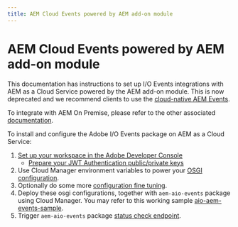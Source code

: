 ```yaml
---
title: AEM Cloud Events powered by AEM add-on module
---
```


# AEM Cloud Events powered by AEM add-on module

This documentation has instructions to set up I/O Events integrations with AEM as a Cloud Service powered by the AEM add-on module. This is now deprecated and we recommend clients to use the [cloud-native AEM Events](../cloud-native/index.md).

To integrate with AEM On Premise, please refer to the other associated [documentation](aem_on_premise_install.md).

To install and configure the Adobe I/O Events package on AEM as a Cloud Service:

1. [Set up your workspace in the Adobe Developer Console](aem_console_setup.md)
   * [Prepare your JWT Authentication public/private keys](aem_key_setup.md)
2. Use Cloud Manager environment variables to power your [OSGI configuration](aem_workspace_setup.md).
3. Optionally do some more [configuration fine tuning](aem_advanced_configurations.md).
4. Deploy these osgi configurations, together with `aem-aio-events` package using Cloud Manager. You may refer to this working sample [aio-aem-events-sample](https://github.com/francoisledroff/aio-aem-events-sample).
4. Trigger `aem-aio-events` package [status check endpoint](aem_status_check.md).
